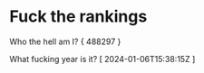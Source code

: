 # Fuck the rankings

Who the hell am I?
{ 488297 }

What fucking year is it?
[ 2024-01-06T15:38:15Z ]
